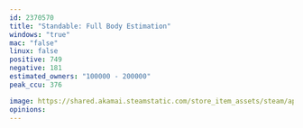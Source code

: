 ```yaml
---
id: 2370570
title: "Standable: Full Body Estimation"
windows: "true"
mac: "false"
linux: false
positive: 749
negative: 181
estimated_owners: "100000 - 200000"
peak_ccu: 376

image: https://shared.akamai.steamstatic.com/store_item_assets/steam/apps/2370570/header.jpg?t=1716397752
opinions:
---
```

